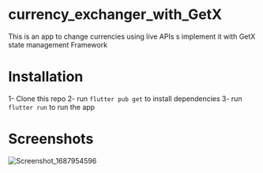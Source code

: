 # currency_exchanger_with_GetX

This is an app to change currencies using live APIs s implement it with GetX state management Framework

# Installation

1- Clone this repo
2- run `flutter pub get` to install dependencies
3- run `flutter run` to run the app

# Screenshots

![Screenshot_1687954596](https://github.com/rozhiar-tech/currency_exchanger_with_getx/assets/62569639/b3853c29-023f-4261-b4ea-e1a0c0d66f61)
